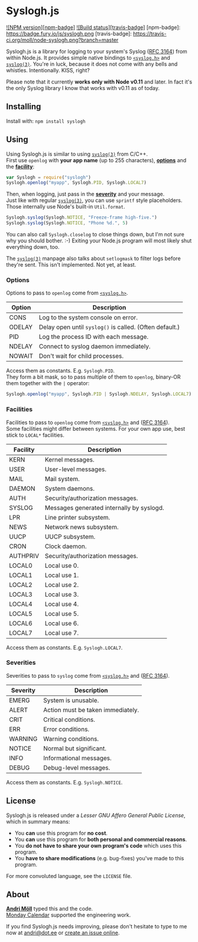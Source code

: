 Syslogh.js
==========
[![NPM version][npm-badge]](http://badge.fury.io/js/syslogh)
[![Build status][travis-badge]](https://travis-ci.org/moll/node-syslogh)
[npm-badge]: https://badge.fury.io/js/syslogh.png
[travis-badge]: https://travis-ci.org/moll/node-syslogh.png?branch=master

Syslogh.js is a library for logging to your system's Syslog ([RFC
3164][rfc3164]) from within Node.js. It provides simple native bindings to
[`<syslog.h>`][syslog.h] and [`syslog(3)`][syslog(3)]. You're in luck, because
it does not come with any bells and whistles.  Intentionally. KISS, right?

Please note that it currently **works only with Node v0.11** and later. In fact
it's the only Syslog library I know that works with v0.11 as of today.

[rfc3164]: https://tools.ietf.org/html/rfc3164
[syslog.h]: http://pubs.opengroup.org/onlinepubs/7908799/xsh/syslog.h.html
[syslog(3)]: http://linux.die.net/man/3/syslog


Installing
----------
Install with: `npm install syslogh`


Using
-----
Using Syslogh.js is similar to using [`syslog(3)`][syslog(3)] from C/C++.  
First use `openlog` with **your app name** (up to 255 characters), [**options**](#options) and the
[**facility**](#facilities):
```javascript
var Syslogh = require("syslogh")
Syslogh.openlog("myapp", Syslogh.PID, Syslogh.LOCAL7)
```

Then, when logging, just pass in the [**severity**](#severities) and your
message.  
Just like with regular [`syslog(3)`][syslog(3)], you can use `sprintf` style
placeholders. Those internally use Node's built-in `Util.format`.
```javascript
Syslogh.syslog(Syslogh.NOTICE, "Freeze-frame high-five.")
Syslogh.syslog(Syslogh.NOTICE, "Phone %d.", 5)
```

You can also call `Syslogh.closelog` to close things down, but I'm not sure why
you should bother. :-) Exiting your Node.js program will most likely shut
everything down, too.

The [`syslog(3)`][syslog(3)] manpage also talks about `setlogmask` to filter
logs before they're sent. This isn't implemented. Not yet, at least.


### Options
Options to pass to `openlog` come from [`<syslog.h>`][syslog.h].

Option | Description
-------|------------
CONS   | Log to the system console on error.
ODELAY | Delay open until `syslog()` is called. (Often default.)
PID    | Log the process ID with each message.
NDELAY | Connect to syslog daemon immediately.
NOWAIT | Don't wait for child processes.

Access them as constants. E.g. `Syslogh.PID`.  
They form a bit mask, so to pass multiple of them to `openlog`, binary-OR them
together with the `|` operator:
```javascript
Syslogh.openlog("myapp", Syslogh.PID | Syslogh.NDELAY, Syslogh.LOCAL7)
```


### Facilities
Facilities to pass to `openlog` come from [`<syslog.h>`][syslog.h] and ([RFC
3164][rfc3164]).  
Some facilities might differ between systems. For your own app use, best stick
to `LOCAL*` facilities.

Facility | Description
---------|------------
KERN     | Kernel messages.
USER     | User-level messages.
MAIL     | Mail system.
DAEMON   | System daemons.
AUTH     | Security/authorization messages.
SYSLOG   | Messages generated internally by syslogd.
LPR      | Line printer subsystem.
NEWS     | Network news subsystem.
UUCP     | UUCP subsystem.
CRON     | Clock daemon.
AUTHPRIV | Security/authorization messages.
LOCAL0   | Local use 0.
LOCAL1   | Local use 1.
LOCAL2   | Local use 2.
LOCAL3   | Local use 3.
LOCAL4   | Local use 4.
LOCAL5   | Local use 5.
LOCAL6   | Local use 6.
LOCAL7   | Local use 7.

Access them as constants. E.g. `Syslogh.LOCAL7`.


### Severities
Severities to pass to `syslog` come from [`<syslog.h>`][syslog.h] and ([RFC
3164][rfc3164]).  

Severity | Description
---------|------------
EMERG    | System is unusable.
ALERT    | Action must be taken immediately.
CRIT     | Critical conditions.
ERR      | Error conditions.
WARNING  | Warning conditions.
NOTICE   | Normal but significant.
INFO     | Informational messages.
DEBUG    | Debug-level messages.

Access them as constants. E.g. `Syslogh.NOTICE`.


License
-------
Syslogh.js is released under a *Lesser GNU Affero General Public License*, which
in summary means:

- You **can** use this program for **no cost**.
- You **can** use this program for **both personal and commercial reasons**.
- You **do not have to share your own program's code** which uses this program.
- You **have to share modifications** (e.g. bug-fixes) you've made to this
  program.

For more convoluted language, see the `LICENSE` file.


About
-----
**[Andri Möll](http://themoll.com)** typed this and the code.  
[Monday Calendar](https://mondayapp.com) supported the engineering work.

If you find Syslogh.js needs improving, please don't hesitate to type to me now
at [andri@dot.ee][email] or [create an issue online][issues].

[email]: mailto:andri@dot.ee
[issues]: https://github.com/moll/node-syslogh/issues
